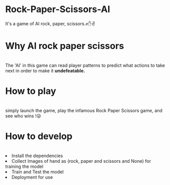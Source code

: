 # Rock-Paper-Scissors-AI
It's a game of AI rock, paper, scissors.✊✋✌
<br>
<h1>Why AI rock paper scissors</h1>
<br>
The 'AI' in this game can read player patterns to predict what actions to take next in order to make it <b> undefeatable. </b>
<br>
<h1>How to play</h1>
<br>
simply launch the game, play the infamous Rock Paper Scissors game, and see who wins !😜
<br>
<h1>How to develop</h1>
<br>
<li>Install the dependencies</li>
<li>Collect Images of hand as (rock, paper and scissors and None) for training the model</li>
<li>Train and Test the model</li>
<li>Deployment for use</li> 

